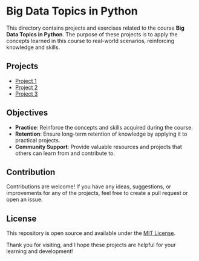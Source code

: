 # Big Data Topics in Python

This directory contains projects and exercises related to the course **Big Data Topics in Python**. The purpose of these projects is to apply the concepts learned in this course to real-world scenarios, reinforcing knowledge and skills.

## Projects

- [Project 1](./project1)
- [Project 2](./project2)
- [Project 3](./project3)

## Objectives

- **Practice**: Reinforce the concepts and skills acquired during the course.
- **Retention**: Ensure long-term retention of knowledge by applying it to practical projects.
- **Community Support**: Provide valuable resources and projects that others can learn from and contribute to.

## Contribution

Contributions are welcome! If you have any ideas, suggestions, or improvements for any of the projects, feel free to create a pull request or open an issue.

## License

This repository is open source and available under the [MIT License](../LICENSE).

Thank you for visiting, and I hope these projects are helpful for your learning and development!
